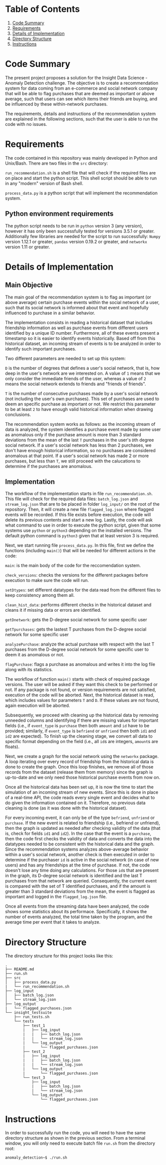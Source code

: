 # Table of Contents
1. [Code Summary](README.md#code-summary)
2. [Requirements](README.md#requirements)
3. [Details of Implementation](README.md#details-of-implementation)
4. [Directory Structure](README.md#directory-structure)
5. [Instructions](README.md#instructions)


# Code Summary

The present project proposes a solution for the Insight Data Science - Anomaly Detection challenge. The objective is to create a recommendation system for data coming from an e-commerce and social network company that will be able to flag purchases that are deemed as important or above average, such that users can see which items their friends are buying, and be influenced by these within-network purchases. 

The requirements, details and instructions of the recommendation system are explained in the following sections, such that the user is able to run the code with no issues. 

# Requirements
The code contained in this repository was mainly developed in Python and Unix/Bash. There are two files in the `src` directory:

`run_recommendation.sh` is a shell file that will check if the required files are on place and start the python script. This shell script should be able to run in any "modern" version of Bash shell.  

`process_data.py` is a python script that will implement the recommendation system.

## Python environment requirements
The python script needs to be run in `python` version 3 (any version), however it has only been successfully tested for versions 3.5.1 or greater. Additionally few libraries are needed for the script to run successfully: `Numpy` version 1.12.1 or greater, `pandas` version 0.19.2 or greater, and `networkx` version 1.11 or greater. 

# Details of Implementation
## Main Objective
The main goal of the recommendation system is to flag as important (or above average) certain purchase events within the social network of a user, such that its social network is informed about that event and hopefully influenced to purchase in a similar behavior.

The implementation consists in reading a historical dataset that includes friendship information as well as purchase events from different users identified by a unique ID number. Furthermore, all of these events present a timestamp so it is easier to identify events historically.
Based off from this historical dataset, an incoming stream of events is to be analyzed in order to identify such important purchases.

Two different parameters are needed to set up this system:

`D` is the number of degrees that defines a user's social network, that is, how deep in the user's network are we interested on. A value of `1` means that we only consider the immediate friends of the user, whereas a value of `2` means the social network extends to friends and "friends of friends".

`T` is the number of consecutive purchases made by a user's social network (not including the user's own purchases). This set of purchases are used to deem an specific purchase as important or not. We restrict this parameter to be at least `2` to have enough valid historical information when drawing conclusions.

The recommendation system works as follows: as the incoming stream of data is analyzed, the system identifies a purchase event made by some user as anomalous only if the purchase amount is more than 3 standard deviations from the mean of the last `T` purchases in the user's `D`th degree social network. If a user's social network has less than 2 purchases, we don't have enough historical information, so no purchases are considered anomalous at that point. If a user's social network has made 2 or more purchases, but less than `T`, we still proceed with the calucations to determine if the purchases are anomalous.

## Implementation
The workflow of the implementation starts in file `run_recommendation.sh`. This file will check for the required data files: `batch_log.json` and `stream_log.json` that are to be placed in folder `log_input/` on the root of the repository. Then, it will create a new file `flagged_log.json` where flagged events will be recorded. If this file exists before execution, the code will delete its previous contents and start a new log. Lastly, the code will ask what command to use in order to execute the python script, given that some systems use `python` or `python3` depending on the installed versions. The default python command is `python3` given that at least version 3 is required.

Next, we start running file `process_data.py`. In this file, first we define the functions (including `main()`) that will be needed for different actions in the code:

`main`: is the main body of the code for the reccomendation system.

`check_versions`: checks the versions for the different packages before execution to make sure the code will run.

`setDtypes`: set different datatypes for the data read from the different files to keep consistency among them all.

`clean_hist_data`: performs different checks in the historical dataset and cleans it if missing data or errors are identified.

`getDnetwork`: gets the D-degree social network for some specific user

`getTpurchases`: gets the lastest T purchases from the D-degree social network for some specific user

`analyzePurchase`: analyze the actual purchase with respect with the last T purchases from the D-degree social network for some specific user to deem it as anomalous or not.

`flagPurchase`: flags a purchase as anomalous and writes it into the log file along with its statistics.

The workflow of function `main()` starts with check of required package versions. The user will be asked if they want this check to be performed or not. If any package is not found, or version requirements are not satisfied, execution of the code will be aborted. Next, the historical dataset is read, which includes values for parameters `T` and `D`. If these values are not found, again execution will be aborted.

Subsequently, we proceed with cleaning up the historical data by removing unneeded columns and identifying if there are missing values for important fields (i.e., if `event_type` is `purchase` then both `amount` and `id` have to be provided; similarly, if `event_type` is `befriend` or `unfriend` then both `id1` and `id2` are expected). To finish up the cleaning stage, we convert all data to specific format depending on the field (i.e., all `id`s are integers, `amount`s are floats).

Next, we create a graph for the social network using the `networkx` package. A loop iterating over every record of friendship from the historical data is done to create the graph. Once this loop finishes, we remove all of those records from the dataset (release them from memory) since the graph is up-to-date and we only need those historical purchase events from now on.

Once all the historical data has been set up, it is now the time to start the simulation of an incoming stream of new events. Since this is done in place of a real-time API, the code reads every single event and decides what to do given the information contained on it. Therefore, no previous data cleaning is done (as it was done with the historical dataset).

For every incoming event, it can only be of the type `befriend`, `unfriend` or `purchase`. If the new event is related to friendship (i.e., befriend or unfriend), then the graph is updated as needed after checking validity of the data (that is, check for fields `id1` and `id2`).
In the case that the event is a `purchase`, then the code first checks the validity of data and converts the data into the datatypes needed to be consistent with the historical data and the graph. Since the recommendation systems analyzes above-average behavior within a user's social network, another check is then executed in order to determine if the purchaser `id` is active in the social network (in case of new users) and has any friendships at the time of purchase. If not, the code doesn't lose any time doing any calculations. For those `id`s that are present in the graph, its D-degree social network is identified and the last T purchases from that network are queried. Consequently, the current event is compared with the set of T identified purchases, and if the amount is greater than 3 standard deviations from the mean, the event is flagged as important and logged in the `flagged_log.json` file.

Once all events from the streaming data have been analyzed, the code shows some statistics about its performace. Specifically, it shows the number of events analyzed, the total time taken by the program, and the average time per event that it takes to analyze. 

# Directory Structure

The directory structure for this project looks like this:

    .
    ├── README.md 
    ├── run.sh
    ├── src
    │   ├── process_data.py
    |   └── run_recommendation.sh
    ├── log_input
    │   ├── batch_log.json
    │   └── stream_log.json
    ├── log_output
    |   └── flagged_purchases.json
    └── insight_testsuite
        ├── run_tests.sh
        └── tests
            ├── test_1
            |   ├── log_input
            |   |   ├── batch_log.json
            |   |   └── stream_log.json
            |   └── log_output
            |       └── flagged_purchases.json
            ├── test_2
            |   ├── log_input
            |   |   ├── batch_log.json
            |   |   └── stream_log.json
            |   └── log_output
            |       └── flagged_purchases.json
            └── test_3
                ├── log_input
                |   ├── batch_log.json
                |   └── stream_log.json
                └── log_output
                    └── flagged_purchases.json


# Instructions

In order to successfully run the code, you will need to have the same directory structure as shown in the previous section. From a terminal window, you will only need to execute batch file `run.sh` from the directory root:
    
    anomaly_detection~$ ./run.sh

